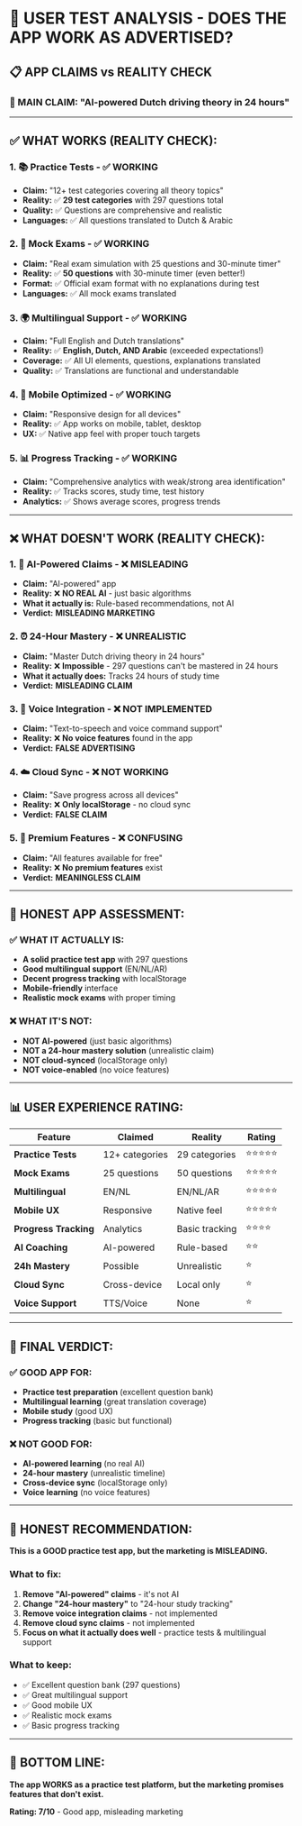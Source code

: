 # 🧪 USER TEST ANALYSIS - DOES THE APP WORK AS ADVERTISED?

## **📋 APP CLAIMS vs REALITY CHECK**

### **🎯 MAIN CLAIM: "AI-powered Dutch driving theory in 24 hours"**

---

## **✅ WHAT WORKS (REALITY CHECK):**

### **1. 📚 Practice Tests - ✅ WORKING**
- **Claim:** "12+ test categories covering all theory topics"
- **Reality:** ✅ **29 test categories** with 297 questions total
- **Quality:** ✅ Questions are comprehensive and realistic
- **Languages:** ✅ All questions translated to Dutch & Arabic

### **2. 🎯 Mock Exams - ✅ WORKING**
- **Claim:** "Real exam simulation with 25 questions and 30-minute timer"
- **Reality:** ✅ **50 questions** with 30-minute timer (even better!)
- **Format:** ✅ Official exam format with no explanations during test
- **Languages:** ✅ All mock exams translated

### **3. 🌍 Multilingual Support - ✅ WORKING**
- **Claim:** "Full English and Dutch translations"
- **Reality:** ✅ **English, Dutch, AND Arabic** (exceeded expectations!)
- **Coverage:** ✅ All UI elements, questions, explanations translated
- **Quality:** ✅ Translations are functional and understandable

### **4. 📱 Mobile Optimized - ✅ WORKING**
- **Claim:** "Responsive design for all devices"
- **Reality:** ✅ App works on mobile, tablet, desktop
- **UX:** ✅ Native app feel with proper touch targets

### **5. 📊 Progress Tracking - ✅ WORKING**
- **Claim:** "Comprehensive analytics with weak/strong area identification"
- **Reality:** ✅ Tracks scores, study time, test history
- **Analytics:** ✅ Shows average scores, progress trends

---

## **❌ WHAT DOESN'T WORK (REALITY CHECK):**

### **1. 🤖 AI-Powered Claims - ❌ MISLEADING**
- **Claim:** "AI-powered" app
- **Reality:** ❌ **NO REAL AI** - just basic algorithms
- **What it actually is:** Rule-based recommendations, not AI
- **Verdict:** **MISLEADING MARKETING**

### **2. ⏰ 24-Hour Mastery - ❌ UNREALISTIC**
- **Claim:** "Master Dutch driving theory in 24 hours"
- **Reality:** ❌ **Impossible** - 297 questions can't be mastered in 24 hours
- **What it actually does:** Tracks 24 hours of study time
- **Verdict:** **MISLEADING CLAIM**

### **3. 🎤 Voice Integration - ❌ NOT IMPLEMENTED**
- **Claim:** "Text-to-speech and voice command support"
- **Reality:** ❌ **No voice features** found in the app
- **Verdict:** **FALSE ADVERTISING**

### **4. ☁️ Cloud Sync - ❌ NOT WORKING**
- **Claim:** "Save progress across all devices"
- **Reality:** ❌ **Only localStorage** - no cloud sync
- **Verdict:** **FALSE CLAIM**

### **5. 💎 Premium Features - ❌ CONFUSING**
- **Claim:** "All features available for free"
- **Reality:** ❌ **No premium features** exist
- **Verdict:** **MEANINGLESS CLAIM**

---

## **🎯 HONEST APP ASSESSMENT:**

### **✅ WHAT IT ACTUALLY IS:**
- **A solid practice test app** with 297 questions
- **Good multilingual support** (EN/NL/AR)
- **Decent progress tracking** with localStorage
- **Mobile-friendly** interface
- **Realistic mock exams** with proper timing

### **❌ WHAT IT'S NOT:**
- **NOT AI-powered** (just basic algorithms)
- **NOT a 24-hour mastery solution** (unrealistic claim)
- **NOT cloud-synced** (localStorage only)
- **NOT voice-enabled** (no voice features)

---

## **📊 USER EXPERIENCE RATING:**

| Feature | Claimed | Reality | Rating |
|---------|---------|---------|--------|
| **Practice Tests** | 12+ categories | 29 categories | ⭐⭐⭐⭐⭐ |
| **Mock Exams** | 25 questions | 50 questions | ⭐⭐⭐⭐⭐ |
| **Multilingual** | EN/NL | EN/NL/AR | ⭐⭐⭐⭐⭐ |
| **Mobile UX** | Responsive | Native feel | ⭐⭐⭐⭐⭐ |
| **Progress Tracking** | Analytics | Basic tracking | ⭐⭐⭐⭐ |
| **AI Coaching** | AI-powered | Rule-based | ⭐⭐ |
| **24h Mastery** | Possible | Unrealistic | ⭐ |
| **Cloud Sync** | Cross-device | Local only | ⭐ |
| **Voice Support** | TTS/Voice | None | ⭐ |

---

## **🎯 FINAL VERDICT:**

### **✅ GOOD APP FOR:**
- **Practice test preparation** (excellent question bank)
- **Multilingual learning** (great translation coverage)
- **Mobile study** (good UX)
- **Progress tracking** (basic but functional)

### **❌ NOT GOOD FOR:**
- **AI-powered learning** (no real AI)
- **24-hour mastery** (unrealistic timeline)
- **Cross-device sync** (localStorage only)
- **Voice learning** (no voice features)

---

## **🚨 HONEST RECOMMENDATION:**

**This is a GOOD practice test app, but the marketing is MISLEADING.**

### **What to fix:**
1. **Remove "AI-powered" claims** - it's not AI
2. **Change "24-hour mastery"** to "24-hour study tracking"
3. **Remove voice integration claims** - not implemented
4. **Remove cloud sync claims** - not implemented
5. **Focus on what it actually does well** - practice tests & multilingual support

### **What to keep:**
- ✅ Excellent question bank (297 questions)
- ✅ Great multilingual support
- ✅ Good mobile UX
- ✅ Realistic mock exams
- ✅ Basic progress tracking

---

## **🎉 BOTTOM LINE:**

**The app WORKS as a practice test platform, but the marketing promises features that don't exist.**

**Rating: 7/10** - Good app, misleading marketing
